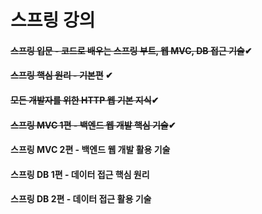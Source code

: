 
# 스프링 강의<br>

#### <del>스프링 입문 - 코드로 배우는 스프링 부트, 웹 MVC, DB 접근 기술</del>✔ <br>
#### <del>스프링 핵심 원리 - 기본편</del> ✔<br>
#### <del>모든 개발자를 위한 HTTP 웹 기본 지식</del>✔<br>
#### ~~스프링 MVC 1편 - 백엔드 웹 개발 핵심 기술~~✔<br>
#### 스프링 MVC 2편 - 백엔드 웹 개발 활용 기술<br>
#### 스프링 DB 1편 - 데이터 접근 핵심 원리<br>
#### 스프링 DB 2편 - 데이터 접근 활용 기술<br>
